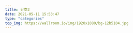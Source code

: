 ```yaml
---
title: 分类3
date: 2021-05-11 15:53:47
type: "categories"
top_img: https://wallroom.io/img/1920x1080/bg-12b5104.jpg
---
```


